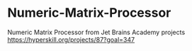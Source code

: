 # Numeric-Matrix-Processor
Numeric Matrix Processor from Jet Brains Academy projects https://hyperskill.org/projects/87?goal=347
